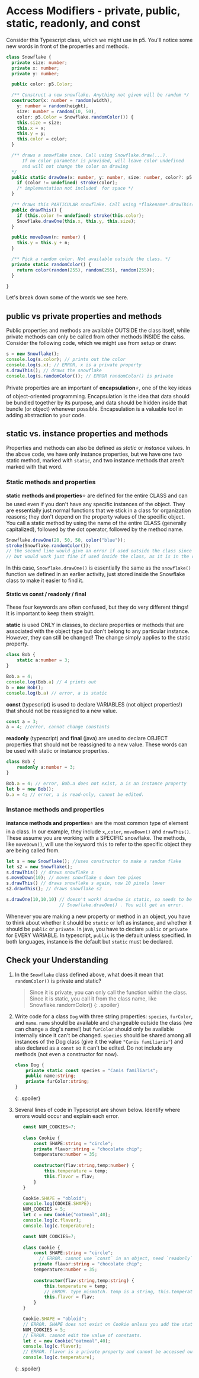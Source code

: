 # Access Modifiers - private, public, static, readonly, and const

Consider this Typescript class, which we might use in p5. You'll notice some new words
in front of the properties and methods.

```ts
class Snowflake {
  private size: number;
  private x: number;
  private y: number;

  public color: p5.Color;

  /** Construct a new snowflake. Anything not given will be random */
  constructor(x: number = random(width),
    y: number = random(height),
    size: number = random(10, 50),
    color: p5.Color = Snowflake.randomColor()) {
    this.size = size;
    this.x = x;
    this.y = y;
    this.color = color;
  }

  /** draws a snowflake once. Call using Snowflake.draw(...).
      If no color parameter is provided, will leave color undefined
      and will not change the color on drawing
  */
  public static drawOne(x: number, y: number, size: number, color?: p5.Color) {
    if (color != undefined) stroke(color);
    /* implementation not included  for space */
  }

  /** draws this PARTICULAR snowflake. Call using *flakename*.drawThis() */
  public drawThis() {
    if (this.color != undefined) stroke(this.color);
    Snowflake.drawOne(this.x, this.y, this.size);
  }

  public moveDown(n: number) {
    this.y = this.y + n;
  }

  /** Pick a random color. Not available outside the class. */
  private static randomColor() {
    return color(random(255), random(255), random(255));
  }

}
```

Let's break down some of the words we see here.

## public vs private properties and methods

Public properties and methods are available OUTSIDE the class itself, while private methods can only be called from other methods INSIDE the calss. Consider the following code, which we might use from setup or draw:

```ts
s = new Snowflake();
console.log(s.color); // prints out the color
console.log(s.x); // ERROR, x is a private property
s.drawThis(); // draws the snowflake
console.log(s.randomColor()); // ERROR randomColor() is private
```

Private properties are an important of **encapsulation**:star:, one of the key ideas of object-oriented programming. Encapsulation is the idea that data should be bundled together by its purpose, and data should be hidden inside that bundle (or object) whenever possible. Encapsulation is a valuable tool in adding abstraction to your code.

## static vs. instance properties and methods

Properties and methods can also be defined as *static* or *instance* values. In the above code, we have only instance properties, but we have one two static method, marked with `static`, and two instance methods that aren't marked with that word.

### Static methods and properties

**static methods and properties**:star: are defined for the entire CLASS and can be used even if you don't have any specific instances of the object. They are essentially just normal functions that we stick in a class for organization reasons; they don't depend on the property values of the specific object. You call a static method by using the name of the entire CLASS (generally capitalized), followed by the dot operator, followed by the method name.

```ts
Snowflake.drawOne(20, 50, 50, color("blue"));
stroke(Snowflake.randomColor()); 
// the second line would give an error if used outside the class since randomColor() is private
// but would work just fine if used inside the class, as it is in the constructor.
```

In this case, `Snowflake.drawOne()` is essentially the same as the `snowflake()` function we defined in an earlier activity, just stored inside the Snowflake class to make it easier to find it.

#### Static vs const / readonly / final

These four keywords are often confused, but they do very different things! It is important to keep them straight.

**static** is used ONLY in classes, to declare properties or methods that are associated with the object type but don't belong to any particular instance. However, they can still be changed! The change simply applies to the static property.

```ts 
class Bob {
    static a:number = 3;
}

Bob.a = 4;
console.log(Bob.a) // 4 prints out
b = new Bob();
console.log(b.a) // error, a is static
```
**const** (typescript) is used to declare VARIABLES (not object properties!) that should not be reassigned to a new value. 

```ts
const a = 3;
a = 4; //error, cannot change constants
```

**readonly** (typescript) and **final** (java) are used to declare OBJECT properties that should not be reassigned to a new value. These words can be used with static or instance properties.

```ts
class Bob {
    readonly a:number = 3;
}

Bob.a = 4; // error, Bob.a does not exist, a is an instance property
let b = new Bob();
b.a = 4; // error, a is read-only, cannot be edited.
```

### Instance methods and properties

**instance methods and properties**:star: are the most common type of element in a class. In our example, they include `x`,,`color`, `moveDown()` and `drawThis()`. These assume you are working with a SPECIFIC snowflake. The methods, like `moveDown()`, will use the keyword `this` to refer to the specific object they are being called from.

```ts
let s = new Snowflake(); //uses constructor to make a random flake
let s2 = new Snowflake();
s.drawThis() // draws snowflake s
s.moveDown(10); // moves snowflake s down ten pixes
s.drawThis() // draws snowflake s again, now 10 pixels lower
s2.drawThis(); // draws snowflake s2

s.drawOne(10,10,10) // doesn't work! drawOne is static, so needs to be called like
                    // Snowflake.drawOne() . You will get an error.
```

Whenever you are making a new property or method in an object, you have to think about whether it should be `static` or left as instance, and whether it should be `public` or `private`. In java, you have to declare `public` or `private` for EVERY VARIABLE. In typescript, `public` is the default unless specified. In both languages, instance is the default but `static` must be declared.


## Check your Understanding

1. In the `Snowflake` class defined above, what does it mean that `randomColor()` is private and static?
   
   > Since it is private, you can only call the function within the class.  
   > Since it is static, you call it from the class name, like Snowflake.randomColor()
   {: .spoiler}

2. Write code for a class `Dog` with three string properties: `species`, `furColor`, and `name`. `name` should be available and changeable outside the class (we can change a dog's name!) but `furColor` should only be available internally since it can't be changed. `species` should be shared among all instances of the Dog class (give it the value `"Canis familiaris"`) and also declared as a `const` so it can't be edited. Do not include any methods (not even a constructor for now).
   
   ```ts
   class Dog {
       private static const species = "Canis familiaris";
       public name:string;
       private furColor:string;
   }
   ```
   {: .spoiler}

3. Several lines of code in Typescript are shown below. Identify where errors would occur and explain each error.
      
   ```ts
      const NUM_COOKIES=7;
      
      class Cookie {
          const SHAPE:string = "circle";
          private flavor:string = "chocolate chip";
          temperature:number = 35;
          
          constructor(flav:string,temp:number) {
              this.temperature = temp;
              this.flavor = flav;
          }
      }

      Cookie.SHAPE = "obloid";
      console.log(COOKIE.SHAPE);
      NUM_COOKIES = 5;
      let c = new Cookie("oatmeal",40);
      console.log(c.flavor);
      console.log(c.temperature);
   ```
   
   ```ts
      const NUM_COOKIES=7;
      
      class Cookie {
          const SHAPE:string = "circle";
            // ERROR. cannot use `const` in an object, need `readonly`.
          private flavor:string = "chocolate chip";
          temperature:number = 35;
          
          constructor(flav:string,temp:string) {
              this.temperature = temp;
              // ERROR. type mismatch. temp is a string, this.temperature is a number.
              this.flavor = flav;
          }
      }

      Cookie.SHAPE = "obloid";
      // ERROR. SHAPE does not exist on Cookie unless you add the static keyword.
      NUM_COOKIES = 5;
      // ERROR. cannot edit the value of constants.
      let c = new Cookie("oatmeal",40);
      console.log(c.flavor);
      // ERROR. flavor is a private property and cannot be accessed outside the class.
      console.log(c.temperature);
   ```
   {: .spoiler}
      

